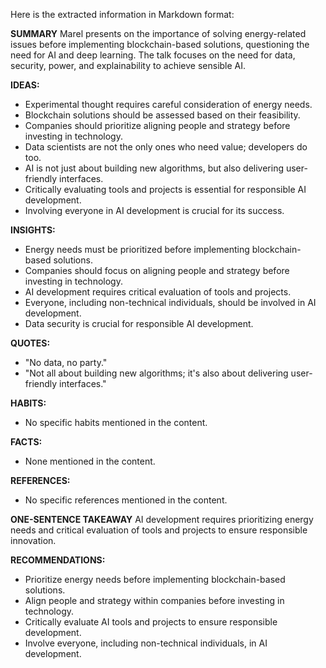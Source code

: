 Here is the extracted information in Markdown format:

**SUMMARY**
Marel presents on the importance of solving energy-related issues before implementing blockchain-based solutions, questioning the need for AI and deep learning. The talk focuses on the need for data, security, power, and explainability to achieve sensible AI.

**IDEAS:**
* Experimental thought requires careful consideration of energy needs.
* Blockchain solutions should be assessed based on their feasibility.
* Companies should prioritize aligning people and strategy before investing in technology.
* Data scientists are not the only ones who need value; developers do too.
* AI is not just about building new algorithms, but also delivering user-friendly interfaces.
* Critically evaluating tools and projects is essential for responsible AI development.
* Involving everyone in AI development is crucial for its success.

**INSIGHTS:**
* Energy needs must be prioritized before implementing blockchain-based solutions.
* Companies should focus on aligning people and strategy before investing in technology.
* AI development requires critical evaluation of tools and projects.
* Everyone, including non-technical individuals, should be involved in AI development.
* Data security is crucial for responsible AI development.

**QUOTES:**
* "No data, no party."
* "Not all about building new algorithms; it's also about delivering user-friendly interfaces."

**HABITS:**
* No specific habits mentioned in the content.

**FACTS:**
* None mentioned in the content.

**REFERENCES:**
* No specific references mentioned in the content.

**ONE-SENTENCE TAKEAWAY**
AI development requires prioritizing energy needs and critical evaluation of tools and projects to ensure responsible innovation.

**RECOMMENDATIONS:**
* Prioritize energy needs before implementing blockchain-based solutions.
* Align people and strategy within companies before investing in technology.
* Critically evaluate AI tools and projects to ensure responsible development.
* Involve everyone, including non-technical individuals, in AI development.

